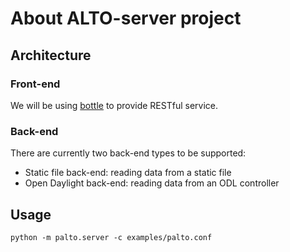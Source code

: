 # About ALTO-server project

## Architecture

### Front-end

We will be using [bottle](http://bottlepy.org/) to provide RESTful service.

### Back-end

There are currently two back-end types to be supported:

- Static file back-end: reading data from a static file
- Open Daylight back-end: reading data from an ODL controller

## Usage

~~~
python -m palto.server -c examples/palto.conf
~~~
